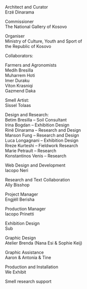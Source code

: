 Architect and Curator  
Erzë Dinarama

Commissioner  
The National Gallery of Kosovo

Organiser  
Ministry of Culture, Youth and Sport of  
the Republic of Kosovo

Collaborators:

Farmers and Agronomists  
Medih Bresilla  
Muharrem Hoti  
Imer Duraku  
Viton Krasniqi  
Gazmend Daka

Smell Artist:  
Sissel Tolaas

Design and Research:  
Betim Bresilla – Soil Consultant  
Irina Bogdan – Exhibition Design  
Rinë Dinarama – Research and Design  
Manson Fung – Research and Design  
Luca Longagnani – Exhibition Design  
Rreze Kurteshi – Fieldwork Research  
Marie Petrault – Research  
Konstantinos Venis – Research

Web Design and Development  
Iacopo Neri

Research and Text Collaboration  
Ally Bisshop

Project Manager  
Engjëll Berisha

Production Manager  
Iacopo Prinetti

Exhibition Design  
Sub

Graphic Design  
Atelier Brenda (Nana Esi & Sophie Keij)

Graphic Assistance  
Aaron & Antonia & Tine

Production and Installation  
We Exhibit

Smell research support
